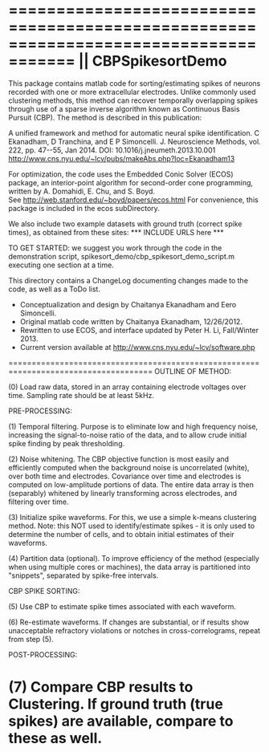 =====================================================================================
||  CBPSpikesortDemo 
=====================================================================================

This package contains matlab code for sorting/estimating spikes of
neurons recorded with one or more extracellular electrodes.  Unlike
commonly used clustering methods, this method can recover temporally
overlapping spikes through use of a sparse inverse algorithm known as
Continuous Basis Pursuit (CBP).  The method is described in this
publication:

   A unified framework and method for automatic neural spike identification.
     C Ekanadham, D Tranchina, and E P Simoncelli. J. Neuroscience Methods,
     vol. 222, pp. 47--55, Jan 2014. DOI: 10.1016/j.jneumeth.2013.10.001
   http://www.cns.nyu.edu/~lcv/pubs/makeAbs.php?loc=Ekanadham13            

For optimization, the code uses the Embedded Conic Solver (ECOS)
package, an interior-point algorithm for second-order cone programming,
written by A. Domahidi, E. Chu, and S. Boyd.  
    See http://web.stanford.edu/~boyd/papers/ecos.html
For convenience, this package is included in the ecos subDirectory.

We also include two example datasets with ground truth (correct spike
times), as obtained from these sites:
*** INCLUDE URLS here ***

TO GET STARTED: we suggest you work through the code in the demonstration script, 
    spikesort_demo/cbp_spikesort_demo_script.m
executing one section at a time.

This directory contains a ChangeLog documenting changes made to the
code, as well as a ToDo list.

* Conceptualization and design by Chaitanya Ekanadham and Eero Simoncelli.
* Original matlab code written by Chaitanya Ekanadham, 12/26/2012.
* Rewritten to use ECOS, and interface updated by Peter H. Li, Fall/Winter 2013.
* Current version available at http://www.cns.nyu.edu/~lcv/software.php

=====================================================================================
OUTLINE OF METHOD:

(0) Load raw data, stored in an array containing electrode voltages over
time.  Sampling rate should be at least 5kHz.

PRE-PROCESSING:

(1) Temporal filtering.  Purpose is to eliminate low and high
frequency noise, increasing the signal-to-noise ratio of the data,
and to allow crude initial spike finding by peak thresholding.

(2) Noise whitening.  The CBP objective function is most easily and
efficiently computed when the background noise is uncorrelated
(white), over both time and electrodes.  Covariance over time and
electrodes is computed on low-amplitude portions of data.  The entire
data array is then (separably) whitened by linearly transforming
across electrodes, and filtering over time.

(3) Initialize spike waveforms.  For this, we use a simple k-means
clustering method.  Note: this NOT used to identify/estimate spikes -
it is only used to determine the number of cells, and to obtain
initial estimates of their waveforms.

(4) Partition data (optional).  To improve efficiency of the method
(especially when using multiple cores or machines), the data array is
partitioned into "snippets", separated by spike-free intervals.

CBP SPIKE SORTING:

(5) Use CBP to estimate spike times associated with each waveform.

(6) Re-estimate waveforms.  If changes are substantial, or if results
show unacceptable refractory violations or notches in
cross-correlograms, repeat from step (5).

POST-PROCESSING:

(7) Compare CBP results to Clustering.  If ground truth (true spikes)
are available, compare to these as well.
=====================================================================================